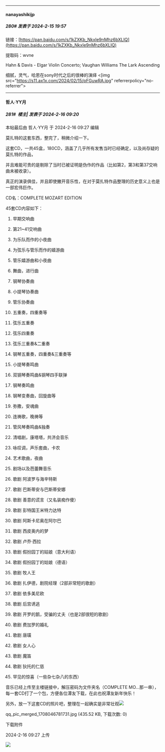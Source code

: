 
*****

####  nanayashikijp  
##### 280#       发表于 2024-2-15 19:57

链接：[https://pan.baidu.com/s/1kZXKb_NkxIe9nMhz6bXLIQ](https://pan.baidu.com/s/1kZXKb_NkxIe9nMhz6bXLIQ) 

提取码：wvne 

Hahn &amp; Davis - Elgar Violin Concerto; Vaughan Williams The Lark Ascending

细腻，灵气，哈恩在sony时代之后的很棒的演绎
<[img src="https://s11.ax1x.com/2024/02/15/pFGuwRA.jpg" referrerpolicy="no-referrer">


*****

####  哲人·YY月  
##### 281#         楼主| 发表于 2024-2-16 09:20

 本帖最后由 哲人·YY月 于 2024-2-16 09:27 编辑 

莫扎特的这套东西，整完了，稍微介绍一下。

这套CD，一共45盒，180CD，涵盖了几乎所有发售当时已经确定，以及尚存疑的莫扎特的作品，

并且难能可贵的是剔除了当时已被证明是伪作的作品（比如第2，第3和第37交响曲未被收录）。

真正的演录俱佳，并且即使撇开音乐性，在对于莫扎特作品整理的历史意义上也是一部宏伟巨作。

CD名：COMPLETE MOZART EDITION

45套CD内容如下：

1. 早期交响曲

2. 第21~41交响曲 

3. 为乐队而作的小夜曲

4. 为弦乐与管乐而作的嬉游曲

5. 管乐嬉游曲和小夜曲

6. 舞曲，进行曲

7. 钢琴协奏曲

8. 小提琴协奏曲

9. 管乐协奏曲

10. 五重奏，四重奏等

11. 弦乐五重奏

12. 弦乐四重奏

13. 弦乐三重奏&amp;二重奏

14. 钢琴五重奏，四重奏&amp;三重奏等

15. 小提琴奏鸣曲

16. 双钢琴奏鸣曲&amp;钢琴四手联弹

17. 钢琴奏鸣曲

18. 钢琴变奏曲，回旋曲等

19. 弥撒，安魂曲

20. 连祷歌，晚祷等

21. 管风琴奏鸣曲&amp;独奏

22. 清唱剧，康塔塔，共济会音乐

23. 咏叹调，声乐套曲，卡农

24. 艺术歌曲，夜曲

25. 剧场以及芭蕾舞音乐

26. 歌剧 阿波罗与海辛特斯

27. 歌剧 巴斯蒂安与巴斯蒂安娜

28. 歌剧 善意的谎言（又名装痴作傻）

29. 歌剧 彭特国王米特力达特

30. 歌剧 阿斯卡尼奥在阿尔巴

31. 歌剧 西皮奥内的梦

32. 歌剧 卢乔·西拉

33. 歌剧 假扮园丁的姑娘（意大利语）

34. 歌剧 假扮园丁的姑娘（德语）

35. 歌剧 牧人王

36. 歌剧 扎伊德，剧院经理（2部非常短的歌剧）

37. 歌剧 依多美尼欧

38. 歌剧 后宫诱逃

39. 歌剧 开罗的鹅，受骗的丈夫（也是2部很短的歌剧）

40. 歌剧 费加罗的婚礼

41. 歌剧 唐璜

42. 歌剧 女人心

43. 歌剧 魔笛

44. 歌剧 狄托的仁慈

45. 罕见的惊喜（一些杂七杂八的东西）

音乐已经上传至主楼链接中，解压密码为文件夹名（COMPLETE MO...那一串），每一套CD打了一个包，方便各位潭友下载，在此也祝潭友新年快乐！

另外，放一下这套CD的照片吧，整理在一起确实是非常壮观<img src="https://static.saraba1st.com/image/smiley/face2017/040.png" referrerpolicy="no-referrer">

qq_pic_merged_1708046781731.jpg
(435.52 KB, 下载次数: 0)

下载附件

2024-2-16 09:27 上传

<img src="https://img.saraba1st.com/forum/202402/16/092704khbq6h4pk9989qz8.jpg" referrerpolicy="no-referrer">

